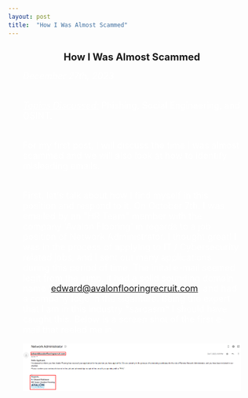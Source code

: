 ```yaml
---
layout: post
title:  "How I Was Almost Scammed"
---
```

<style>
  .indented-text {
    margin-left: 30px;
    margin-right: 30px;
    font-size: 18px;
    color: white;
  }

  .underline {
    text-decoration: underline;
  }
</style>

<h2 style="text-align: center; font-size: 20px;">How I Was Almost Scammed</h2>

<div class="indented-text">
  <i>December 27th, 2023</i><br>
  <br>

  <i class="underline">Topics Discussed:</i> Phishing, Social Engineering, and OSINT.<br>
  <br>

  For my first post, I will discuss the time I was almost scammed and we will also look at how to identify misleading emails.<br>
  <br>

  First, let's talk about how I find myself in this position and respond to it. On October 7th, I was emailed by an "HR Team" member with the company 'Avalon Flooring' in regards to a job position of Network Administrator. I thought great! I was in the process of applying to IT / Cybersecurity related jobs, and I sent out many applications during this period of time. The inital e-mail seemed legit from the jump, it had a solid sounding domain name 'edward@avalonflooringrecruit.com' and had a company logo in the siganture. Being the expert that I am in this industry \*sarcasm\* I should have caught this. Below is a screen shot of the first e-mail that reeled me in. 

  <img src="/assets/posts/scam-one.png" alt="first screen shot of scam">

</div>
